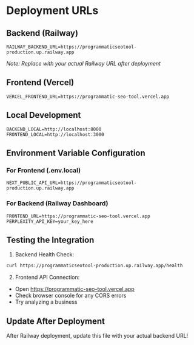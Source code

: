 # Deployment URLs

## Backend (Railway)
```
RAILWAY_BACKEND_URL=https://programmaticseotool-production.up.railway.app
```
*Note: Replace with your actual Railway URL after deployment*

## Frontend (Vercel)
```
VERCEL_FRONTEND_URL=https://programmatic-seo-tool.vercel.app
```

## Local Development
```
BACKEND_LOCAL=http://localhost:8000
FRONTEND_LOCAL=http://localhost:3000
```

## Environment Variable Configuration

### For Frontend (.env.local)
```
NEXT_PUBLIC_API_URL=https://programmaticseotool-production.up.railway.app
```

### For Backend (Railway Dashboard)
```
FRONTEND_URL=https://programmatic-seo-tool.vercel.app
PERPLEXITY_API_KEY=your_key_here
```

## Testing the Integration

1. Backend Health Check:
```bash
curl https://programmaticseotool-production.up.railway.app/health
```

2. Frontend API Connection:
- Open https://programmatic-seo-tool.vercel.app
- Check browser console for any CORS errors
- Try analyzing a business

## Update After Deployment

After Railway deployment, update this file with your actual backend URL!